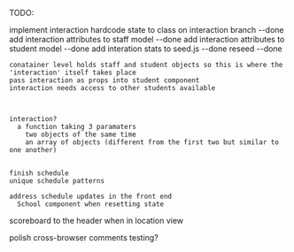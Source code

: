TODO: 

  implement interaction
    hardcode state to class on interaction branch --done
    add interaction attributes to staff model --done
    add interaction attributes to student model --done
    add interation stats to seed.js --done
      reseed --done

    conatainer level holds staff and student objects so this is where the 'interaction' itself takes place
    pass interaction as props into student component
    interaction needs access to other students available 
  


    interaction?
      a function taking 3 paramaters
        two objects of the same time 
        an array of objects (different from the first two but similar to one another)
      

    finish schedule
    unique schedule patterns

    address schedule updates in the front end
      School component when resetting state

  scoreboard to the header when in location view


  polish
    cross-browser
    comments
    testing?